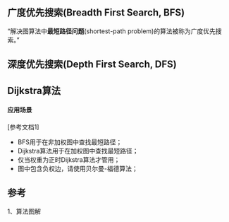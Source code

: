 ## 广度优先搜索(Breadth First Search, BFS)
“解决图算法中**最短路径问题**(shortest-path problem)的算法被称为广度优先搜索。”

## 深度优先搜索(Depth First Search, DFS)


## Dijkstra算法


#### 应用场景
[参考文档1]
- BFS用于在非加权图中查找最短路径；
- Dijkstra算法用于在加权图中查找最短路径；
- 仅当权重为正时Dijkstra算法才管用；
- 图中包含负权边，请使用贝尔曼-福德算法；

## 参考
1、算法图解
